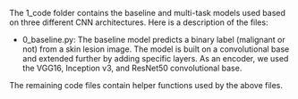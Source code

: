 The 1_code folder contains the baseline and multi-task models used based on three different CNN architectures. Here is a description of the files:

- 0_baseline.py: The baseline model predicts a binary label (malignant or not) from a skin lesion image. The model is built on a convolutional base and extended further by adding specific layers. As an encoder, we used the VGG16, Inception v3, and ResNet50 convolutional base.


The remaining code files contain helper functions used by the above files.

